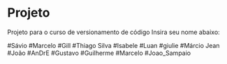 # Projeto
Projeto para o curso de versionamento de código
Insira seu nome abaixo:

#Sávio
#Marcelo
#Gill
#Thiago Silva
#Isabele
#Luan
#giulie
#Márcio Jean
#João
#AnDrE
#Gustavo
#Guilherme
#Marcelo
#Joao_Sampaio
